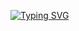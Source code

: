 [![Typing SVG](https://readme-typing-svg.herokuapp.com?font=Fira+Code&pause=1000&center=true&vCenter=true&width=435&lines=Hii+Welcome;Informatika+STB+2022;Informatics++Enggineering+2022)](https://git.io/typing-svg)
